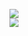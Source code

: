 [![](https://img.shields.io/badge/Made%20With-Github%20Spray-lightgrey.svg?style=for-the-badge&logo=github)](https://github.com/Annihil/github-spray#1184)  
[![](https://i.imgur.com/2DrTn0Z.gif)](https://github.com/Annihil/github-spray)